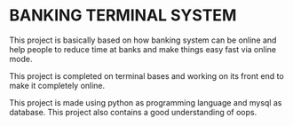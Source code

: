# BANKING TERMINAL SYSTEM

This project is basically based on how banking system can be online and help people to reduce time at banks and make things easy fast via online mode.

This project is completed on terminal bases and working on its front end to make it completely online.

This project is made using python as programming language and mysql as database. This project also contains a good understanding of oops.

